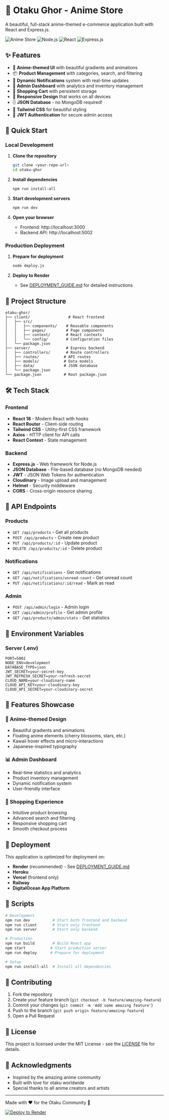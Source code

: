 # 🌟 Otaku Ghor - Anime Store

A beautiful, full-stack anime-themed e-commerce application built with React and Express.js.

![Anime Store](https://img.shields.io/badge/Anime-Store-purple?style=for-the-badge&logo=react)
![Node.js](https://img.shields.io/badge/Node.js-339933?style=for-the-badge&logo=nodedotjs&logoColor=white)
![React](https://img.shields.io/badge/React-20232A?style=for-the-badge&logo=react&logoColor=61DAFB)
![Express.js](https://img.shields.io/badge/Express.js-404D59?style=for-the-badge)

## ✨ Features

- 🎌 **Anime-themed UI** with beautiful gradients and animations
- 📦 **Product Management** with categories, search, and filtering
- 🔔 **Dynamic Notifications** system with real-time updates
- 👤 **Admin Dashboard** with analytics and inventory management
- 🛒 **Shopping Cart** with persistent storage
- 📱 **Responsive Design** that works on all devices
- 🗄️ **JSON Database** - no MongoDB required!
- 🎨 **Tailwind CSS** for beautiful styling
- 🔐 **JWT Authentication** for secure admin access

## 🚀 Quick Start

### Local Development

1. **Clone the repository**
   ```bash
   git clone <your-repo-url>
   cd otaku-ghor
   ```

2. **Install dependencies**
   ```bash
   npm run install-all
   ```

3. **Start development servers**
   ```bash
   npm run dev
   ```

4. **Open your browser**
   - Frontend: http://localhost:3000
   - Backend API: http://localhost:5002

### Production Deployment

1. **Prepare for deployment**
   ```bash
   node deploy.js
   ```

2. **Deploy to Render**
   - See [DEPLOYMENT_GUIDE.md](./DEPLOYMENT_GUIDE.md) for detailed instructions

## 📁 Project Structure

```
otaku-ghor/
├── client/                 # React frontend
│   ├── src/
│   │   ├── components/    # Reusable components
│   │   ├── pages/         # Page components
│   │   ├── context/       # React contexts
│   │   └── config/        # Configuration files
│   └── package.json
├── server/                # Express backend
│   ├── controllers/       # Route controllers
│   ├── routes/           # API routes
│   ├── models/           # Data models
│   ├── data/             # JSON database
│   └── package.json
└── package.json          # Root package.json
```

## 🛠️ Tech Stack

### Frontend
- **React 18** - Modern React with hooks
- **React Router** - Client-side routing
- **Tailwind CSS** - Utility-first CSS framework
- **Axios** - HTTP client for API calls
- **React Context** - State management

### Backend
- **Express.js** - Web framework for Node.js
- **JSON Database** - File-based database (no MongoDB needed)
- **JWT** - JSON Web Tokens for authentication
- **Cloudinary** - Image upload and management
- **Helmet** - Security middleware
- **CORS** - Cross-origin resource sharing

## 🎯 API Endpoints

### Products
- `GET /api/products` - Get all products
- `POST /api/products` - Create new product
- `PUT /api/products/:id` - Update product
- `DELETE /api/products/:id` - Delete product

### Notifications
- `GET /api/notifications` - Get notifications
- `GET /api/notifications/unread-count` - Get unread count
- `PUT /api/notifications/:id/read` - Mark as read

### Admin
- `POST /api/admin/login` - Admin login
- `GET /api/admin/profile` - Get admin profile
- `GET /api/products/admin/stats` - Get statistics

## 🔧 Environment Variables

### Server (.env)
```env
PORT=5002
NODE_ENV=development
DATABASE_TYPE=json
JWT_SECRET=your-secret-key
JWT_REFRESH_SECRET=your-refresh-secret
CLOUD_NAME=your-cloudinary-name
CLOUD_API_KEY=your-cloudinary-key
CLOUD_API_SECRET=your-cloudinary-secret
```

## 🎨 Features Showcase

### 🌸 Anime-themed Design
- Beautiful gradients and animations
- Floating anime elements (cherry blossoms, stars, etc.)
- Kawaii hover effects and micro-interactions
- Japanese-inspired typography

### 📊 Admin Dashboard
- Real-time statistics and analytics
- Product inventory management
- Dynamic notification system
- User-friendly interface

### 🛒 Shopping Experience
- Intuitive product browsing
- Advanced search and filtering
- Responsive shopping cart
- Smooth checkout process

## 🚀 Deployment

This application is optimized for deployment on:
- **Render** (recommended) - See [DEPLOYMENT_GUIDE.md](./DEPLOYMENT_GUIDE.md)
- **Heroku**
- **Vercel** (frontend only)
- **Railway**
- **DigitalOcean App Platform**

## 📝 Scripts

```bash
# Development
npm run dev          # Start both frontend and backend
npm run client       # Start only frontend
npm run server       # Start only backend

# Production
npm run build        # Build React app
npm start           # Start production server
npm run deploy      # Prepare for deployment

# Setup
npm run install-all  # Install all dependencies
```

## 🤝 Contributing

1. Fork the repository
2. Create your feature branch (`git checkout -b feature/amazing-feature`)
3. Commit your changes (`git commit -m 'Add some amazing feature'`)
4. Push to the branch (`git push origin feature/amazing-feature`)
5. Open a Pull Request

## 📄 License

This project is licensed under the MIT License - see the [LICENSE](LICENSE) file for details.

## 🙏 Acknowledgments

- Inspired by the amazing anime community
- Built with love for otaku worldwide
- Special thanks to all anime creators and artists

---

Made with ❤️ for the Otaku Community 🌸

[![Deploy to Render](https://render.com/images/deploy-to-render-button.svg)](https://render.com/deploy)